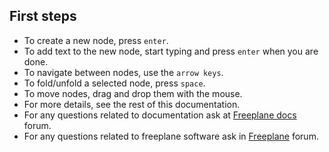 <!-- toc -->

## First steps

* To create a new node, press `enter`.
* To add text to the new node, start typing and press `enter` when you are done.
* To navigate between nodes, use the `arrow keys`.
* To fold/unfold a selected node, press `space`.
* To move nodes, drag and drop them with the mouse.
* For more details, see the rest of this documentation. 
* For any questions related to documentation ask at [Freeplane docs](https://github.com/freeplane/docs/discussions) forum.
* For any questions related to freeplane software ask in [Freeplane](https://github.com/freeplane/freeplane/discussions) forum.
